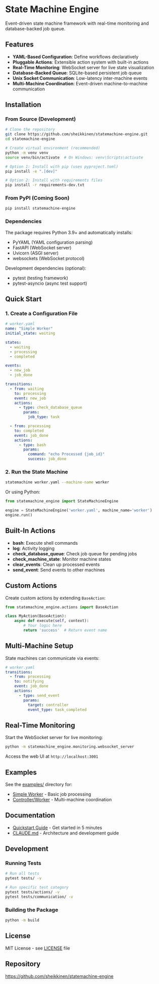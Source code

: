 # State Machine Engine

Event-driven state machine framework with real-time monitoring and database-backed job queue.

## Features

- **YAML-Based Configuration**: Define workflows declaratively
- **Pluggable Actions**: Extensible action system with built-in actions
- **Real-Time Monitoring**: WebSocket server for live state visualization
- **Database-Backed Queue**: SQLite-based persistent job queue
- **Unix Socket Communication**: Low-latency inter-machine events
- **Multi-Machine Coordination**: Event-driven machine-to-machine communication

## Installation

### From Source (Development)

```bash
# Clone the repository
git clone https://github.com/sheikkinen/statemachine-engine.git
cd statemachine-engine

# Create virtual environment (recommended)
python -m venv venv
source venv/bin/activate  # On Windows: venv\Scripts\activate

# Option 1: Install with pip (uses pyproject.toml)
pip install -e ".[dev]"

# Option 2: Install with requirements files
pip install -r requirements-dev.txt
```

### From PyPI (Coming Soon)

```bash
pip install statemachine-engine
```

### Dependencies

The package requires Python 3.9+ and automatically installs:
- PyYAML (YAML configuration parsing)
- FastAPI (WebSocket server)
- Uvicorn (ASGI server)
- websockets (WebSocket protocol)

Development dependencies (optional):
- pytest (testing framework)
- pytest-asyncio (async test support)

## Quick Start

### 1. Create a Configuration File

```yaml
# worker.yaml
name: "Simple Worker"
initial_state: waiting

states:
  - waiting
  - processing
  - completed

events:
  - new_job
  - job_done

transitions:
  - from: waiting
    to: processing
    event: new_job
    actions:
      - type: check_database_queue
        params:
          job_type: task

  - from: processing
    to: completed
    event: job_done
    actions:
      - type: bash
        params:
          command: "echo Processed {job_id}"
          success: job_done
```

### 2. Run the State Machine

```bash
statemachine worker.yaml --machine-name worker
```

Or using Python:
```python
from statemachine_engine import StateMachineEngine

engine = StateMachineEngine('worker.yaml', machine_name='worker')
engine.run()
```

## Built-In Actions

- **bash**: Execute shell commands
- **log**: Activity logging
- **check_database_queue**: Check job queue for pending jobs
- **check_machine_state**: Monitor machine states
- **clear_events**: Clean up processed events
- **send_event**: Send events to other machines

## Custom Actions

Create custom actions by extending `BaseAction`:

```python
from statemachine_engine.actions import BaseAction

class MyAction(BaseAction):
    async def execute(self, context):
        # Your logic here
        return 'success'  # Return event name
```

## Multi-Machine Setup

State machines can communicate via events:

```yaml
# worker.yaml
transitions:
  - from: processing
    to: notifying
    event: job_done
    actions:
      - type: send_event
        params:
          target: controller
          event_type: task_completed
```

## Real-Time Monitoring

Start the WebSocket server for live monitoring:

```bash
python -m statemachine_engine.monitoring.websocket_server
```

Access the web UI at `http://localhost:3001`

## Examples

See the [examples/](examples/) directory for:
- [Simple Worker](examples/simple_worker/) - Basic job processing
- [Controller/Worker](examples/controller_worker/) - Multi-machine coordination

## Documentation

- [Quickstart Guide](docs/quickstart.md) - Get started in 5 minutes
- [CLAUDE.md](CLAUDE.md) - Architecture and development guide

## Development

### Running Tests

```bash
# Run all tests
pytest tests/ -v

# Run specific test category
pytest tests/actions/ -v
pytest tests/communication/ -v
```

### Building the Package

```bash
python -m build
```

## License

MIT License - see [LICENSE](LICENSE) file

## Repository

https://github.com/sheikkinen/statemachine-engine
